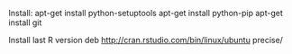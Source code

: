 Install:
apt-get install python-setuptools
apt-get install python-pip
apt-get install git

Install last R version
deb http://cran.rstudio.com/bin/linux/ubuntu precise/

